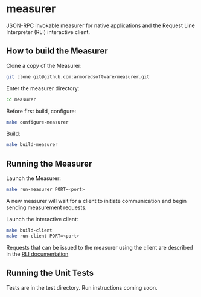 # measurer
JSON-RPC invokable measurer for native applications and the Request Line Interpreter (RLI) interactive client.

  
  How to build the Measurer
----------------------------

Clone a copy of the Measurer:

```bash
git clone git@github.com:armoredsoftware/measurer.git
```

Enter the measurer directory:
```bash
cd measurer
```

Before first build, configure:
```bash
make configure-measurer
```

Build:
```bash
make build-measurer
```

  Running the Measurer
----------------------------

Launch the Measurer:
```bash
make run-measurer PORT=<port>
```
A new measurer will wait for a client to initiate communication and begin sending measurement requests.

Launch the interactive client:
```bash
make build-client
make run-client PORT=<port>
```
Requests that can be issued to the measurer using the client are described in the [RLI documentation](https://github.com/armoredsoftware/measurer/wiki/Measurer-RLI)

  Running the Unit Tests
----------------------------

Tests are in the test directory. Run instructions coming soon.
